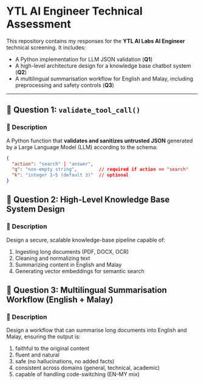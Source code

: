 # YTL AI Engineer Technical Assessment

This repository contains my responses for the **YTL AI Labs AI Engineer** technical screening.
It includes:

- A Python implementation for LLM JSON validation (**Q1**)
- A high-level architecture design for a knowledge base chatbot system (**Q2**)
- A multilingual summarisation workflow for English and Malay, including preprocessing and safety controls (**Q3**)

---

## 🧠 Question 1: `validate_tool_call()`

### 📄 Description
A Python function that **validates and sanitizes untrusted JSON** generated by a Large Language Model (LLM) according to the schema:

```json
{
  "action": "search" | "answer",
  "q": "non-empty string",        // required if action == "search"
  "k": "integer 1–5 (default 3)"  // optional
}
```
## 🧩 Question 2: High-Level Knowledge Base System Design

### 📄 Description
Design a secure, scalable knowledge-base pipeline capable of:

1) Ingesting long documents (PDF, DOCX, OCR)
2) Cleaning and normalizing text
3) Summarizing content in English and Malay
4) Generating vector embeddings for semantic search

## 📘 Question 3: Multilingual Summarisation Workflow (English + Malay)

### 📄 Description
Design a workflow that can summarise long documents into English and Malay, ensuring the output is:

1) faithful to the original content
2) fluent and natural
3) safe (no hallucinations, no added facts)
4) consistent across domains (general, technical, academic)
5) capable of handling code-switching (EN–MY mix)